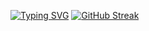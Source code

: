 [![Typing SVG](https://readme-typing-svg.demolab.com?font=Fira+Code&duration=3500&pause=750&color=0098FF&center=true&vCenter=true&random=false&width=650&lines=Leonardo+Postal+%7C+Dev+in+Training)](https://git.io/typing-svg)
 [![GitHub Streak](https://streak-stats.demolab.com?user=leopostaldev&theme=highcontrast&card_width=493)](https://git.io/streak-stats) 
